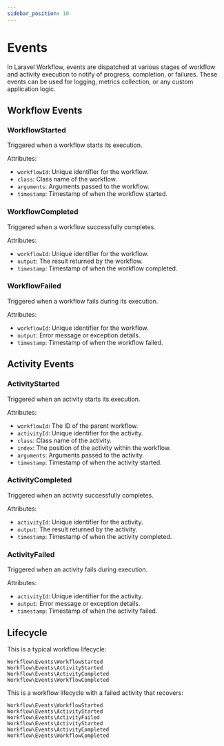 ```yaml
---
sidebar_position: 10
---
```


# Events

In Laravel Workflow, events are dispatched at various stages of workflow and activity execution to notify of progress, completion, or failures. These events can be used for logging, metrics collection, or any custom application logic.

## Workflow Events

### WorkflowStarted

Triggered when a workflow starts its execution.

Attributes:
- `workflowId`: Unique identifier for the workflow.
- `class`: Class name of the workflow.
- `arguments`: Arguments passed to the workflow.
- `timestamp`: Timestamp of when the workflow started.

### WorkflowCompleted

Triggered when a workflow successfully completes.

Attributes:
- `workflowId`: Unique identifier for the workflow.
- `output`: The result returned by the workflow.
- `timestamp`: Timestamp of when the workflow completed.

### WorkflowFailed

Triggered when a workflow fails during its execution.

Attributes:
- `workflowId`: Unique identifier for the workflow.
- `output`: Error message or exception details.
- `timestamp`: Timestamp of when the workflow failed.

## Activity Events

### ActivityStarted

Triggered when an activity starts its execution.

Attributes:
- `workflowId`: The ID of the parent workflow.
- `activityId`: Unique identifier for the activity.
- `class`: Class name of the activity.
- `index`: The position of the activity within the workflow.
- `arguments`: Arguments passed to the activity.
- `timestamp`: Timestamp of when the activity started.

### ActivityCompleted

Triggered when an activity successfully completes.

Attributes:
- `activityId`: Unique identifier for the activity.
- `output`: The result returned by the activity.
- `timestamp`: Timestamp of when the activity completed.

### ActivityFailed

Triggered when an activity fails during execution.

Attributes:
- `activityId`: Unique identifier for the activity.
- `output`: Error message or exception details.
- `timestamp`: Timestamp of when the activity failed.

## Lifecycle

This is a typical workflow lifecycle:

```
Workflow\Events\WorkflowStarted
Workflow\Events\ActivityStarted
Workflow\Events\ActivityCompleted
Workflow\Events\WorkflowCompleted
```

This is a workflow lifecycle with a failed activity that recovers:

```
Workflow\Events\WorkflowStarted
Workflow\Events\ActivityStarted
Workflow\Events\ActivityFailed
Workflow\Events\ActivityStarted
Workflow\Events\ActivityCompleted
Workflow\Events\WorkflowCompleted
```
